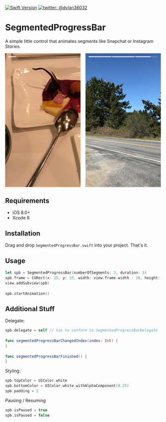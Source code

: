 
[![Swift Version][swift-image]][swift-url]
[![twitter: @dylan36032](http://img.shields.io/badge/twitter-%40dylan36032-blue.svg?style=flat)](https://twitter.com/dylan36032)

# SegmentedProgressBar
A simple little control that animates segments like Snapchat or Instagram Stories.

![Screenshot](screenshot.png)

## Requirements
- iOS 8.0+
- Xcode 8

## Installation

Drag and drop `SegmentedProgressBar.swift` into your project. That's it.

## Usage

```swift
let spb = SegmentedProgressBar(numberOfSegments: 3, duration: 5)
spb.frame = CGRect(x: 15, y: 15, width: view.frame.width - 30, height: 4)
view.addSubview(spb)

spb.startAnimation()
```

## Additional Stuff
Delegate:

```swift
spb.delegate = self // has to conform to SegmentedProgressBarDelegate

func segmentedProgressBarChangedIndex(index: Int) {
}

func segmentedProgressBarFinished() {
}
```

Styling:

```swift
spb.topColor = UIColor.white
spb.bottomColor = UIColor.white.withAlphaComponent(0.25)
spb.padding = 2
```

Pausing / Resuming

```swift
spb.isPaused = true
spb.isPaused = false
```

[swift-image]:https://img.shields.io/badge/swift-3.0-orange.svg
[swift-url]: https://swift.org/
